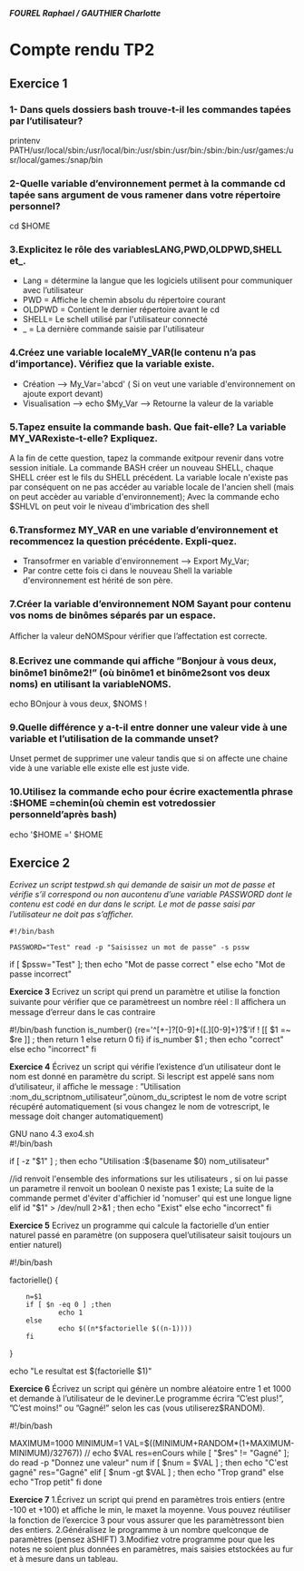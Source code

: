 ***FOUREL Raphael / GAUTHIER Charlotte***
 
 
# Compte rendu TP2

## Exercice 1

### 1- Dans quels dossiers bash trouve-t-il les commandes tapées par l’utilisateur?
printenv PATH/usr/local/sbin:/usr/local/bin:/usr/sbin:/usr/bin:/sbin:/bin:/usr/games:/usr/local/games:/snap/bin

### 2-Quelle variable d’environnement permet à la commande cd tapée sans argument de vous ramener dans votre répertoire personnel?
cd $HOME

### 3.Explicitez le rôle des variablesLANG,PWD,OLDPWD,SHELL et_.
- Lang = détermine la langue que les logiciels utilisent pour communiquer avec l’utilisateur
- PWD = Affiche le chemin absolu du répertoire courant
- OLDPWD = Contient le dernier répertoire avant le cd
- SHELL= Le schell utilisé par l'utilisateur connecté
- _ = La dernière commande saisie par l'utilisateur

### 4.Créez une variable localeMY_VAR(le contenu n’a pas d’importance). Vérifiez que la variable existe.
- Création --> My_Var='abcd'  ( Si on veut une variable d'environnement on ajoute export devant)
- Visualisation --> echo $My_Var --> Retourne la valeur de la variable

### 5.Tapez ensuite la commande bash. Que fait-elle? La variable MY_VARexiste-t-elle? Expliquez.
A la fin de cette question, tapez la commande exitpour revenir dans votre session initiale.
La commande BASH créer un nouveau SHELL, chaque SHELL créer est le fils du SHELL précédent. La variable locale n'existe pas par conséquent on ne pas accéder au variable locale de l'ancien 
shell (mais on peut accèder au variable d'environnement); 
Avec la commande echo $SHLVL on peut voir le niveau d'imbrication des shell 

### 6.Transformez MY_VAR en une variable d’environnement et recommencez la question précédente. Expli-quez.
- Transofrmer en variable d'environnement --> Export My_Var; 
- Par contre cette fois ci dans le nouveau Shell la variable d'environnement est hérité de son père.

### 7.Créer la variable d’environnement NOM Sayant pour contenu vos noms de binômes séparés par un espace.
Aﬀicher la valeur deNOMSpour vérifier que l’affectation est correcte.

### 8.Ecrivez une commande qui aﬀiche ”Bonjour à vous deux, binôme1 binôme2!” (où binôme1 et binôme2sont vos deux noms) en utilisant la variableNOMS.
echo BOnjour à vous deux, $NOMS ! 

### 9.Quelle différence y a-t-il entre donner une valeur vide à une variable et l’utilisation de la commande unset?
Unset permet de supprimer une valeur tandis que si on affecte une chaine vide à une variable elle existe elle est juste vide. 

### 10.Utilisez la commande echo pour écrire exactementla phrase :$HOME =chemin(où chemin est votredossier personneld’après bash)
echo '$HOME =' $HOME

## Exercice 2
*Ecrivez un script testpwd.sh qui demande de saisir un mot de passe et vérifie s’il correspond ou non aucontenu 
d’une variable PASSWORD dont le contenu est codé en dur dans le script. Le mot de passe saisi par l’utilisateur 
ne doit pas s’aﬀicher.*

`#!/bin/bash`

`PASSWORD="Test"
read -p "Saisissez un mot de passe" -s pssw`

if [ $pssw="Test" ]; then
echo "Mot de passe correct "
else 
echo "Mot de passe incorrect"


**Exercice 3**
Ecrivez un script qui prend un paramètre et utilise la fonction suivante pour vérifier que ce paramètreest un nombre réel :
Il aﬀichera un message d’erreur dans le cas contraire

#!/bin/bash
function is_number()
{re='^[+-]?[0-9]+([.][0-9]+)?$'if ! [[ $1 =~ $re ]] ; 
then return 1
else return 0
fi}
if is_number $1 ; then
        echo "correct"
else
        echo "incorrect"
fi

**Exercice 4**
Écrivez un script qui vérifie l’existence d’un utilisateur dont le nom est donné en paramètre du script. Si lescript est appelé sans nom d’utilisateur, il aﬀiche le message : ”Utilisation :nom_du_scriptnom_utilisateur”,oùnom_du_scriptest le nom de votre script récupéré automatiquement (si vous changez le nom de votrescript, le message doit changer automatiquement)

  GNU nano 4.3                        exo4.sh                                   
#!/bin/bash

if [ -z "$1" ] ; then
 echo "Utilisation :$(basename $0) nom_utilisateur"
 
//id renvoit l'ensemble des informations sur les utilisateurs , si on lui passe un parametre il renvoit un boolean 0 nexiste pas 1 existe; La suite de la commande permet d'éviter d'affichier id 'nomuser' qui est une longue ligne
elif id "$1" > /dev/null 2>&1 ; then
        echo  "Exist"
else
        echo "incorrect"
fi

**Exercice 5**
Ecrivez un programme qui calcule la factorielle d’un entier naturel passé en paramètre (on supposera quel’utilisateur saisit toujours un entier naturel)

#!/bin/bash

factorielle()
{

        n=$1
        if [ $n -eq 0 ] ;then
                echo 1
        else
                echo $((n*$factorielle $((n-1))))
        fi
}

echo "Le resultat est $(factorielle $1)"

**Exercice 6**
Écrivez un script qui génère un nombre aléatoire entre 1 et 1000 et demande à l’utilisateur de le deviner.Le programme écrira ”C’est plus!”, ”C’est moins!” ou ”Gagné!” selon les cas (vous utiliserez$RANDOM).

#!/bin/bash

MAXIMUM=1000
MINIMUM=1
VAL=$((MINIMUM+RANDOM*(1+MAXIMUM-MINIMUM)/32767))
// echo $VAL
res=enCours
while [ "$res" != "Gagné" ]; do
        read -p "Donnez une valeur" num
        if [ $num = $VAL ] ; then
                echo "C'est gagné"
                res="Gagné"
        elif [ $num -gt $VAL ] ; then
                echo "Trop grand"
        else
                echo "Trop petit"
        fi
done

**Exercice 7**
1.Écrivez un script qui prend en paramètres trois entiers (entre -100 et +100) et aﬀiche le min, le maxet la moyenne. Vous pouvez réutiliser la fonction de l’exercice 3 pour vous assurer que les paramètressont bien des entiers.
2.Généralisez le programme à un nombre quelconque de paramètres (pensez àSHIFT)
3.Modifiez votre programme pour que les notes ne soient plus données en paramètres, mais saisies etstockées au fur et à mesure dans un tableau.





